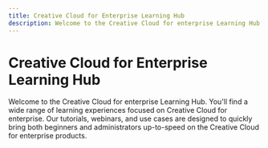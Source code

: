 ```yaml
---
title: Creative Cloud for Enterprise Learning Hub
description: Welcome to the Creative Cloud for enterprise Learning Hub.
---
```


# Creative Cloud for Enterprise Learning Hub

Welcome to the Creative Cloud for enterprise Learning Hub. You'll find a wide range of learning experiences focused on Creative Cloud for enterprise. Our tutorials, webinars, and use cases are designed to quickly bring both beginners and administrators up-to-speed on the Creative Cloud for enterprise products.

